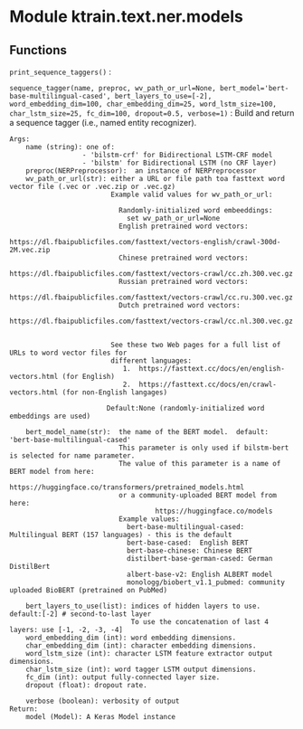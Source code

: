 Module ktrain.text.ner.models
=============================

Functions
---------

    
`print_sequence_taggers()`
:   

    
`sequence_tagger(name, preproc, wv_path_or_url=None, bert_model='bert-base-multilingual-cased', bert_layers_to_use=[-2], word_embedding_dim=100, char_embedding_dim=25, word_lstm_size=100, char_lstm_size=25, fc_dim=100, dropout=0.5, verbose=1)`
:   Build and return a sequence tagger (i.e., named entity recognizer).
    
    Args:
        name (string): one of:
                      - 'bilstm-crf' for Bidirectional LSTM-CRF model
                      - 'bilstm' for Bidirectional LSTM (no CRF layer)
        preproc(NERPreprocessor):  an instance of NERPreprocessor
        wv_path_or_url(str): either a URL or file path toa fasttext word vector file (.vec or .vec.zip or .vec.gz)
                             Example valid values for wv_path_or_url:
    
                               Randomly-initialized word embeeddings:
                                 set wv_path_or_url=None
                               English pretrained word vectors:
                                 https://dl.fbaipublicfiles.com/fasttext/vectors-english/crawl-300d-2M.vec.zip
                               Chinese pretrained word vectors:
                                 https://dl.fbaipublicfiles.com/fasttext/vectors-crawl/cc.zh.300.vec.gz
                               Russian pretrained word vectors:
                                 https://dl.fbaipublicfiles.com/fasttext/vectors-crawl/cc.ru.300.vec.gz
                               Dutch pretrained word vectors:
                                 https://dl.fbaipublicfiles.com/fasttext/vectors-crawl/cc.nl.300.vec.gz
    
    
                             See these two Web pages for a full list of URLs to word vector files for 
                             different languages:
                                1.  https://fasttext.cc/docs/en/english-vectors.html (for English)
                                2.  https://fasttext.cc/docs/en/crawl-vectors.html (for non-English langages)
    
                            Default:None (randomly-initialized word embeddings are used)
    
        bert_model_name(str):  the name of the BERT model.  default: 'bert-base-multilingual-cased'
                               This parameter is only used if bilstm-bert is selected for name parameter.
                               The value of this parameter is a name of BERT model from here:
                                        https://huggingface.co/transformers/pretrained_models.html
                               or a community-uploaded BERT model from here:
                                        https://huggingface.co/models
                               Example values:
                                 bert-base-multilingual-cased:  Multilingual BERT (157 languages) - this is the default
                                 bert-base-cased:  English BERT
                                 bert-base-chinese: Chinese BERT
                                 distilbert-base-german-cased: German DistilBert
                                 albert-base-v2: English ALBERT model
                                 monologg/biobert_v1.1_pubmed: community uploaded BioBERT (pretrained on PubMed)
    
        bert_layers_to_use(list): indices of hidden layers to use.  default:[-2] # second-to-last layer
                                  To use the concatenation of last 4 layers: use [-1, -2, -3, -4]
        word_embedding_dim (int): word embedding dimensions.
        char_embedding_dim (int): character embedding dimensions.
        word_lstm_size (int): character LSTM feature extractor output dimensions.
        char_lstm_size (int): word tagger LSTM output dimensions.
        fc_dim (int): output fully-connected layer size.
        dropout (float): dropout rate.
    
        verbose (boolean): verbosity of output
    Return:
        model (Model): A Keras Model instance